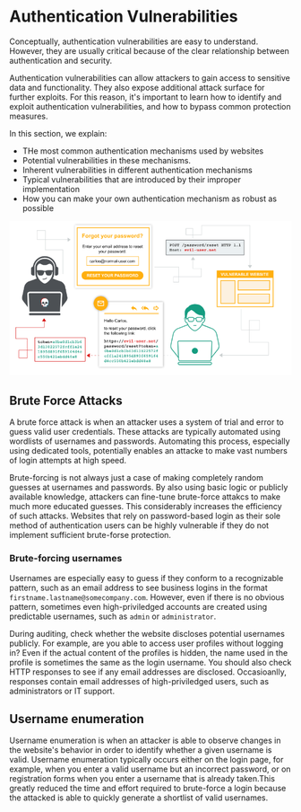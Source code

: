 # Authentication Vulnerabilities

Conceptually, authentication vulnerabilities are easy to understand. However, they are usually critical because of the clear relationship between authentication and security.

Authentication vulnerabilities can allow attackers to gain access to sensitive data and functionality. They also expose additional attack surface for further exploits. For this reason, it's important to learn how to identify and exploit authentication vulnerabilities, and how to bypass common protection measures.

In this section, we explain:
- THe most common authentication mechanisms used by websites
- Potential vulnerabilities in these mechanisms.
- Inherent vulnerabilities in different authentication mechanisms
- Typical vulnerabilities that are introduced by their improper implementation
- How you can make your own authentication mechanism as robust as possible

![Server Side Vulnerabilities](../../images/Server-Side-Vulnerabilities.png)


## Brute Force Attacks

A brute force attack is when an attacker uses a system of trial and error to guess valid user credentials. These attacks are typically automated using wordlists of usernames and passwords. Automating this process, especially using dedicated tools, potentially enables an attacke to make vast numbers of login attempts at high speed.

Brute-forcing is not always just a case of making completely random guesses at usernames and passwords. By also using basic logic or publicly available knowledge, attackers can fine-tune brute-force attakcs to make much more educated guesses. This considerably increases the efficiency of such attacks. Websites that rely on password-based login as their sole method of authentication users can be highly vulnerable if they do not implement sufficient brute-forse protection.

### Brute-forcing usernames

Usernames are especially easy to guess if they conform to a recognizable pattern, such as an email address to see business logins in the format `firstname.lastname@somecompany.com`.
However, even if there is no obvious pattern, sometimes even high-priviledged accounts are created using predictable usernames, such as `admin` or `administrator`.

During auditing, check whether the website discloses potential usernames publicly. For example, are you able to access user profiles without logging in? Even if the actual content of the profiles is hidden, the name used in the profile is sometimes the same as the login username. You should also check HTTP responses to see if any email addresses are disclosed. Occasioanlly, responses contain email addresses of high-priviledged users, such as administrators or IT support.

## Username enumeration

Username enumeration is when an attacker is able to observe changes in the website's behavior in order to identify whether a given username is valid.
Username enumeration typically occurs either on the login page, for example, when you enter a valid username but an incorrect password, or on registration forms when you enter a username that is already taken.This greatly reduced the time and effort required to brute-force a login because the attacked is able to quickly generate a shortlist of valid usernames.